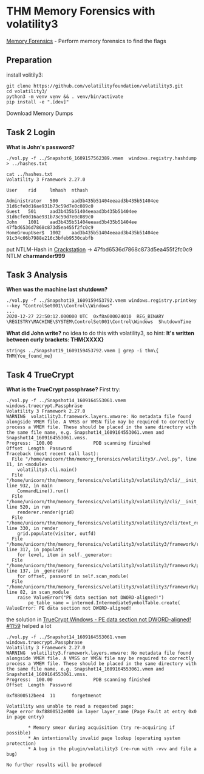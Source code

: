 # THM Memory Forensics with volatility3
[Memory Forensics](https://tryhackme.com/room/memoryforensics) - Perform memory forensics to find the flags

## Preparation
install volitily3:
```
git clone https://github.com/volatilityfoundation/volatility3.git
cd volatility3/
python3 -m venv venv && . venv/bin/activate
pip install -e ".[dev]"
```
Download Memory Dumps

## Task 2 Login
**What is John's password?**

```
./vol.py -f ../Snapshot6_1609157562389.vmem  windows.registry.hashdump > ../hashes.txt

cat ../hashes.txt
Volatility 3 Framework 2.27.0

User    rid     lmhash  nthash

Administrator   500     aad3b435b51404eeaad3b435b51404ee        31d6cfe0d16ae931b73c59d7e0c089c0
Guest   501     aad3b435b51404eeaad3b435b51404ee        31d6cfe0d16ae931b73c59d7e0c089c0
John    1001    aad3b435b51404eeaad3b435b51404ee        47fbd6536d7868c873d5ea455f2fc0c9
HomeGroupUser$  1002    aad3b435b51404eeaad3b435b51404ee        91c34c06b7988e216c3bfeb9530cabfb
```
put NTLM-Hash in [Crackstation](https://crackstation.net/)
->	47fbd6536d7868c873d5ea455f2fc0c9	NTLM	**charmander999**

## Task 3 Analysis
**When was the machine last shutdown?**
```
./vol.py -f ../Snapshot19_1609159453792.vmem windows.registry.printkey --key "ControlSet001\\Control\\Windows"
...
2020-12-27 22:50:12.000000 UTC  0xf8a000024010  REG_BINARY      \REGISTRY\MACHINE\SYSTEM\ControlSet001\Control\Windows  ShutdownTime
```

**What did John write?**
no idea to do this with volatility3, so hint: __It's written between curly brackets: THM{XXXX}__
```
strings ../Snapshot19_1609159453792.vmem | grep -i thm\{
THM{You_found_me}
```

## Task 4 TrueCrypt
**What is the TrueCrypt passphrase?**
First try:
```
./vol.py -f ../Snapshot14_1609164553061.vmem windows.truecrypt.Passphrase
Volatility 3 Framework 2.27.0
WARNING  volatility3.framework.layers.vmware: No metadata file found alongside VMEM file. A VMSS or VMSN file may be required to correctly process a VMEM file. These should be placed in the same directory with the same file name, e.g. Snapshot14_1609164553061.vmem and Snapshot14_1609164553061.vmss.
Progress:  100.00               PDB scanning finished
Offset  Length  Password
Traceback (most recent call last):
  File "/home/unicorn/thm/memory_forensics/volatility3/./vol.py", line 11, in <module>
    volatility3.cli.main()
  File "/home/unicorn/thm/memory_forensics/volatility3/volatility3/cli/__init__.py", line 932, in main
    CommandLine().run()
  File "/home/unicorn/thm/memory_forensics/volatility3/volatility3/cli/__init__.py", line 520, in run
    renderer.render(grid)
  File "/home/unicorn/thm/memory_forensics/volatility3/volatility3/cli/text_renderer.py", line 330, in render
    grid.populate(visitor, outfd)
  File "/home/unicorn/thm/memory_forensics/volatility3/volatility3/framework/renderers/__init__.py", line 317, in populate
    for level, item in self._generator:
  File "/home/unicorn/thm/memory_forensics/volatility3/volatility3/framework/plugins/windows/truecrypt.py", line 137, in _generator
    for offset, password in self.scan_module(
  File "/home/unicorn/thm/memory_forensics/volatility3/volatility3/framework/plugins/windows/truecrypt.py", line 82, in scan_module
    raise ValueError("PE data section not DWORD-aligned!")
        pe_table_name = intermed.IntermediateSymbolTable.create(
ValueError: PE data section not DWORD-aligned!
```

the solution in [TrueCrypt Windows - PE data section not DWORD-aligned! #1159](https://github.com/volatilityfoundation/volatility3/issues/1159) helped a lot
```
./vol.py -f ../Snapshot14_1609164553061.vmem windows.truecrypt.Passphrase
Volatility 3 Framework 2.27.0
WARNING  volatility3.framework.layers.vmware: No metadata file found alongside VMEM file. A VMSS or VMSN file may be required to correctly process a VMEM file. These should be placed in the same directory with the same file name, e.g. Snapshot14_1609164553061.vmem and Snapshot14_1609164553061.vmss.
Progress:  100.00               PDB scanning finished
Offset  Length  Password

0xf8800512bee4  11      forgetmenot

Volatility was unable to read a requested page:
Page error 0xf8800512e000 in layer layer_name (Page Fault at entry 0x0 in page entry)

        * Memory smear during acquisition (try re-acquiring if possible)
        * An intentionally invalid page lookup (operating system protection)
        * A bug in the plugin/volatility3 (re-run with -vvv and file a bug)

No further results will be produced
```
